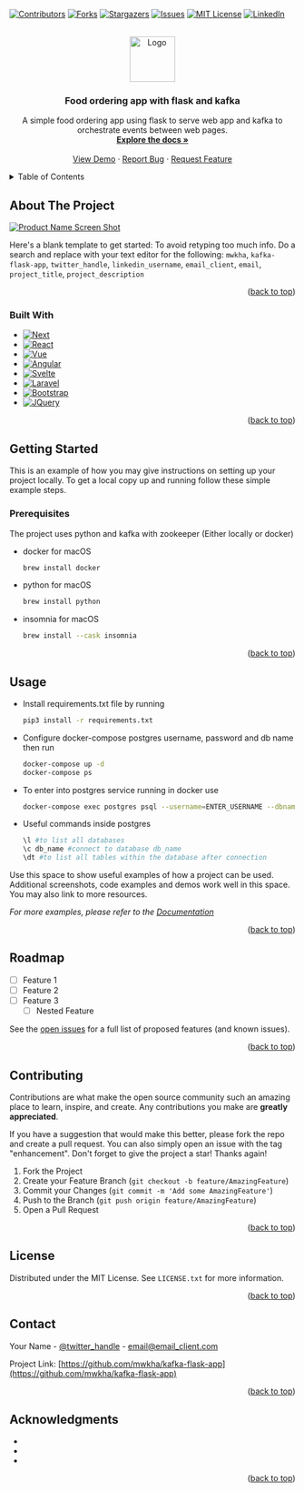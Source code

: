 <!-- README template from: https://github.com/othneildrew/Best-README-Template -->
<a name="readme-top"></a>



<!-- PROJECT SHIELDS -->
<!--
*** I'm using markdown "reference style" links for readability.
*** Reference links are enclosed in brackets [ ] instead of parentheses ( ).
*** See the bottom of this document for the declaration of the reference variables
*** for contributors-url, forks-url, etc. This is an optional, concise syntax you may use.
*** https://www.markdownguide.org/basic-syntax/#reference-style-links
-->
[![Contributors][contributors-shield]][contributors-url]
[![Forks][forks-shield]][forks-url]
[![Stargazers][stars-shield]][stars-url]
[![Issues][issues-shield]][issues-url]
[![MIT License][license-shield]][license-url]
[![LinkedIn][linkedin-shield]][linkedin-url]



<!-- PROJECT LOGO -->
<br />
<div align="center">
  <a href="hhttps://github.com/mwkha/kafka-flask-app">
    <img src="images/logo.png" alt="Logo" width="80" height="80">
  </a>

<h3 align="center">Food ordering app with flask and kafka</h3>

  <p align="center">
    A simple food ordering app using flask to serve web app and kafka to orchestrate events between web pages.
    <br />
    <a href="https://github.com/mwkha/kafka-flask-app"><strong>Explore the docs »</strong></a>
    <br />
    <br />
    <a href="https://github.com/mwkha/kafka-flask-app">View Demo</a>
    ·
    <a href="https://github.com/mwkha/kafka-flask-app/issues">Report Bug</a>
    ·
    <a href="https://github.com/mwkha/kafka-flask-app/issues">Request Feature</a>
  </p>
</div>



<!-- TABLE OF CONTENTS -->
<details>
  <summary>Table of Contents</summary>
  <ol>
    <li>
      <a href="#about-the-project">About The Project</a>
      <ul>
        <li><a href="#built-with">Built With</a></li>
      </ul>
    </li>
    <li>
      <a href="#getting-started">Getting Started</a>
      <ul>
        <li><a href="#prerequisites">Prerequisites</a></li>
        <li><a href="#installation">Installation</a></li>
      </ul>
    </li>
    <li><a href="#usage">Usage</a></li>
    <li><a href="#roadmap">Roadmap</a></li>
    <li><a href="#contributing">Contributing</a></li>
    <li><a href="#license">License</a></li>
    <li><a href="#contact">Contact</a></li>
    <li><a href="#acknowledgments">Acknowledgments</a></li>
  </ol>
</details>



<!-- ABOUT THE PROJECT -->
## About The Project

[![Product Name Screen Shot][product-screenshot]](https://example.com)

Here's a blank template to get started: To avoid retyping too much info. Do a search and replace with your text editor for the following: `mwkha`, `kafka-flask-app`, `twitter_handle`, `linkedin_username`, `email_client`, `email`, `project_title`, `project_description`

<p align="right">(<a href="#readme-top">back to top</a>)</p>



### Built With

* [![Next][Next.js]][Next-url]
* [![React][React.js]][React-url]
* [![Vue][Vue.js]][Vue-url]
* [![Angular][Angular.io]][Angular-url]
* [![Svelte][Svelte.dev]][Svelte-url]
* [![Laravel][Laravel.com]][Laravel-url]
* [![Bootstrap][Bootstrap.com]][Bootstrap-url]
* [![JQuery][JQuery.com]][JQuery-url]

<p align="right">(<a href="#readme-top">back to top</a>)</p>



<!-- GETTING STARTED -->
## Getting Started

This is an example of how you may give instructions on setting up your project locally.
To get a local copy up and running follow these simple example steps.

### Prerequisites

The project uses python and kafka with zookeeper (Either locally or docker)
* docker for macOS
  ```sh
  brew install docker
  ```
* python for macOS
  ```sh
  brew install python
  ```
* insomnia for macOS
  ```sh
  brew install --cask insomnia
  ```
<p align="right">(<a href="#readme-top">back to top</a>)</p>

<!-- USAGE EXAMPLES -->
## Usage

* Install requirements.txt file by running
  ```sh
  pip3 install -r requirements.txt
  ```
* Configure docker-compose postgres username, password and db name then run
  ```sh
  docker-compose up -d
  docker-compose ps
  ```
* To enter into postgres service running in docker use
  ```sh
  docker-compose exec postgres psql --username=ENTER_USERNAME --dbname=ENTER_DB_NAME
  ```
* Useful commands inside postgres
  ```sh
  \l #to list all databases
  \c db_name #connect to database db_name
  \dt #to list all tables within the database after connection
  ```


Use this space to show useful examples of how a project can be used. Additional screenshots, code examples and demos work well in this space. You may also link to more resources.

_For more examples, please refer to the [Documentation](https://example.com)_

<p align="right">(<a href="#readme-top">back to top</a>)</p>



<!-- ROADMAP -->
## Roadmap

- [ ] Feature 1
- [ ] Feature 2
- [ ] Feature 3
    - [ ] Nested Feature

See the [open issues](https://github.com/mwkha/kafka-flask-app/issues) for a full list of proposed features (and known issues).

<p align="right">(<a href="#readme-top">back to top</a>)</p>



<!-- CONTRIBUTING -->
## Contributing

Contributions are what make the open source community such an amazing place to learn, inspire, and create. Any contributions you make are **greatly appreciated**.

If you have a suggestion that would make this better, please fork the repo and create a pull request. You can also simply open an issue with the tag "enhancement".
Don't forget to give the project a star! Thanks again!

1. Fork the Project
2. Create your Feature Branch (`git checkout -b feature/AmazingFeature`)
3. Commit your Changes (`git commit -m 'Add some AmazingFeature'`)
4. Push to the Branch (`git push origin feature/AmazingFeature`)
5. Open a Pull Request

<p align="right">(<a href="#readme-top">back to top</a>)</p>



<!-- LICENSE -->
## License

Distributed under the MIT License. See `LICENSE.txt` for more information.

<p align="right">(<a href="#readme-top">back to top</a>)</p>



<!-- CONTACT -->
## Contact

Your Name - [@twitter_handle](https://twitter.com/twitter_handle) - email@email_client.com

Project Link: [https://github.com/mwkha/kafka-flask-app](https://github.com/mwkha/kafka-flask-app)

<p align="right">(<a href="#readme-top">back to top</a>)</p>



<!-- ACKNOWLEDGMENTS -->
## Acknowledgments

* []()
* []()
* []()

<p align="right">(<a href="#readme-top">back to top</a>)</p>



<!-- MARKDOWN LINKS & IMAGES -->
<!-- https://www.markdownguide.org/basic-syntax/#reference-style-links -->
[contributors-shield]: https://img.shields.io/github/contributors/mwkha/kafka-flask-app.svg?style=for-the-badge
[contributors-url]: https://github.com/mwkha/kafka-flask-app/graphs/contributors
[forks-shield]: https://img.shields.io/github/forks/mwkha/kafka-flask-app.svg?style=for-the-badge
[forks-url]: https://github.com/mwkha/kafka-flask-app/network/members
[stars-shield]: https://img.shields.io/github/stars/mwkha/kafka-flask-app.svg?style=for-the-badge
[stars-url]: https://github.com/mwkha/kafka-flask-app/stargazers
[issues-shield]: https://img.shields.io/github/issues/mwkha/kafka-flask-app.svg?style=for-the-badge
[issues-url]: https://github.com/mwkha/kafka-flask-app/issues
[license-shield]: https://img.shields.io/github/license/mwkha/kafka-flask-app.svg?style=for-the-badge
[license-url]: https://github.com/mwkha/kafka-flask-app/blob/master/LICENSE.txt
[linkedin-shield]: https://img.shields.io/badge/-LinkedIn-black.svg?style=for-the-badge&logo=linkedin&colorB=555
[linkedin-url]: https://linkedin.com/in/linkedin_username
[product-screenshot]: images/screenshot.png
[Next.js]: https://img.shields.io/badge/next.js-000000?style=for-the-badge&logo=nextdotjs&logoColor=white
[Next-url]: https://nextjs.org/
[React.js]: https://img.shields.io/badge/React-20232A?style=for-the-badge&logo=react&logoColor=61DAFB
[React-url]: https://reactjs.org/
[Vue.js]: https://img.shields.io/badge/Vue.js-35495E?style=for-the-badge&logo=vuedotjs&logoColor=4FC08D
[Vue-url]: https://vuejs.org/
[Angular.io]: https://img.shields.io/badge/Angular-DD0031?style=for-the-badge&logo=angular&logoColor=white
[Angular-url]: https://angular.io/
[Svelte.dev]: https://img.shields.io/badge/Svelte-4A4A55?style=for-the-badge&logo=svelte&logoColor=FF3E00
[Svelte-url]: https://svelte.dev/
[Laravel.com]: https://img.shields.io/badge/Laravel-FF2D20?style=for-the-badge&logo=laravel&logoColor=white
[Laravel-url]: https://laravel.com
[Bootstrap.com]: https://img.shields.io/badge/Bootstrap-563D7C?style=for-the-badge&logo=bootstrap&logoColor=white
[Bootstrap-url]: https://getbootstrap.com
[JQuery.com]: https://img.shields.io/badge/jQuery-0769AD?style=for-the-badge&logo=jquery&logoColor=white
[JQuery-url]: https://jquery.com 